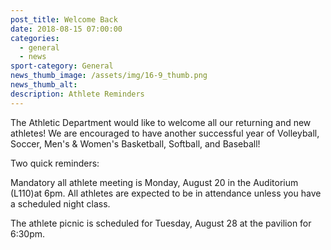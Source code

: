 ```yaml
---
post_title: Welcome Back
date: 2018-08-15 07:00:00
categories:
  - general
  - news
sport-category: General
news_thumb_image: /assets/img/16-9_thumb.png
news_thumb_alt:
description: Athlete Reminders
---
```


The Athletic Department would like to welcome all our returning and new athletes! We are encouraged to have another successful year of Volleyball, Soccer, Men's & Women's Basketball, Softball, and Baseball!

Two quick reminders:

Mandatory all athlete meeting is Monday, August 20 in the Auditorium (L110)at 6pm. All athletes are expected to be in attendance unless you have a scheduled night class.

The athlete picnic is scheduled for Tuesday, August 28 at the pavilion for 6:30pm.
